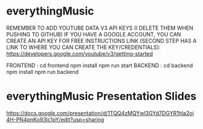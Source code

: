 # everythingMusic

REMEMBER TO ADD YOUTUBE DATA V3 API KEYS (I DELETE THEM WHEN PUSHING TO GITHUB)
IF YOU HAVE A GOOGLE ACCOUNT, YOU CAN CREATE AN API KEY FOR FREE
INSTRUCTIONS LINK (SECOND STEP HAS A LINK TO WHERE YOU CAN CREATE THE KEY/CREDENTIALS): 
https://developers.google.com/youtube/v3/getting-started

FRONTEND :  cd frontend 
            npm install
            npm run start
BACKEND  :  cd backend
            npm install
            npm run backend

# everythingMusic Presentation Slides

https://docs.google.com/presentation/d/1TQQ4zMQYwl3GYd7DGYR1hla2oi4H-PN4pnKo93lc1pY/edit?usp=sharing
